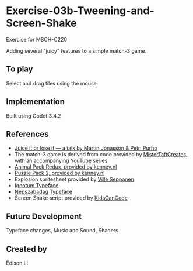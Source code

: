 # Exercise-03b-Tweening-and-Screen-Shake

Exercise for MSCH-C220

Adding several "juicy" features to a simple match-3 game.

## To play

Select and drag tiles using the mouse.


## Implementation

Built using Godot 3.4.2

## References
 * [Juice it or lose it — a talk by Martin Jonasson & Petri Purho](https://www.youtube.com/watch?v=Fy0aCDmgnxg)
 * The match-3 game is derived from code provided by [MisterTaftCreates](https://github.com/mistertaftcreates/Godot_match_3), with an accompanying [YouTube series](https://www.youtube.com/playlist?list=PL4vbr3u7UKWqwQlvwvgNcgDL1p_3hcNn2)
 * [Animal Pack Redux, provided by kenney.nl](https://kenney.nl/assets/animal-pack-redux)
 * [Puzzle Pack 2, provided by kenney.nl](https://kenney.nl/assets/puzzle-pack-2)
 * Explosion spritesheet provided by [Ville Seppanen](https://opengameart.org/content/explosion-animated)
 * [Ignotum Typeface](https://fontesk.com/ignotum-font/)
 * [Nepszabadag Typeface](https://fontesk.com/nepszabadsag-font/)
 * Screen Shake script provided by [KidsCanCode](https://kidscancode.org/godot_recipes/2d/screen_shake/)
 

## Future Development

Typeface changes, Music and Sound, Shaders

## Created by 

Edison Li
